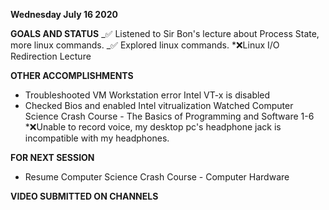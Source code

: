 **Wednesday July 16 2020**

**GOALS AND STATUS**
_:white_check_mark: Listened to Sir Bon's lecture about Process State, more linux commands.
_:white_check_mark: Explored linux commands.
\*:x:Linux I/O Redirection Lecture

**OTHER ACCOMPLISHMENTS**

- Troubleshooted VM Workstation error Intel VT-x is disabled
- Checked Bios and enabled Intel vitrualization
  Watched Computer Science Crash Course - The Basics of Programming and Software 1-6
  \*:x:Unable to record voice, my desktop pc's headphone jack is incompatible with my headphones.

**FOR NEXT SESSION**

- Resume Computer Science Crash Course - Computer Hardware

**VIDEO SUBMITTED ON CHANNELS**
